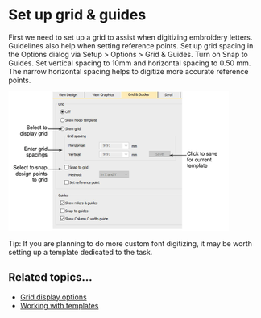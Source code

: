 # Set up grid & guides

First we need to set up a grid to assist when digitizing embroidery letters. Guidelines also help when setting reference points. Set up grid spacing in the Options dialog via Setup > Options > Grid & Guides. Turn on Snap to Guides. Set vertical spacing to 10mm and horizontal spacing to 0.50 mm. The narrow horizontal spacing helps to digitize more accurate reference points.

![custom_fonts00077.png](assets/custom_fonts00077.png)

Tip: If you are planning to do more custom font digitizing, it may be worth setting up a template dedicated to the task.

## Related topics...

- [Grid display options](../../Setup/settings/Grid_display_options)
- [Working with templates](../../Digitizing/properties/Working_with_templates)
